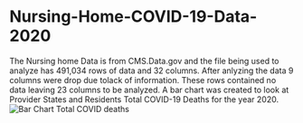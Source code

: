 # Nursing-Home-COVID-19-Data-2020
The Nursing home Data is from CMS.Data.gov and the file being used to analyze has 491,034 rows of data and 32 columns. After anlyzing the data 9 columns were drop due tolack of information. These rows contained no data leaving 23 columns to be analyzed. A bar chart was created to look at Provider States and Residents Total COVID-19 Deaths for the year 2020. 
![Bar Chart Total COVID deaths ](https://github.com/user-attachments/assets/1d5cf0de-7144-4339-8a52-1621368b06d1)
